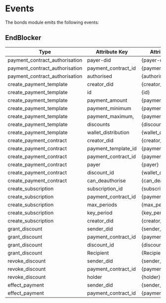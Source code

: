 # Events

The bonds module emits the following events:

## EndBlocker

| Type                            | Attribute Key            | Attribute Value       |
|---------------------------------|--------------------------|-----------------------|
| payment_contract_authorisation  | payer-did                | {payer-did}               |
| payment_contract_authorisation  | payment_contract_id      | {payment_contract_id}           |
| payment_contract_authorisation  | authorised               | {authorised}             |
| create_payment_template         | creator_did              | {creator_did}        |
| create_payment_template         | id                       | {id}               |
| create_payment_template         | payment_amount           | {payment_amount}           |
| create_payment_template         | payment_minimum          | {payment_minimum}             |
| create_payment_template         | payment_maximum,         | {payment_maximum}        |
| create_payment_template         | discounts                | {discounts}       |
| create_payment_template         | wallet_distribution      | {wallet_distribution}         |
| create_payment_contract         | creator_did              | {creator_did}
| create_payment_contract         | payment_template_id      | {payment_template_id} 
| create_payment_contract         | payment_contract_id      | {payment_contract_id} 
| create_payment_contract         | payer                    | {payer} 
| create_payment_contract         | discount_id              | {wallet_distribution} 
| create_payment_contract         | can_deauthorise          | {can_deauthorise}
| create_subscription             | subscription_id          | {subscription_id}  
| create_subscription             | payment_contract_id      | {payment_contract_id} 
| create_subscription             | max_periods              | {max_periods} 
| create_subscription             | key_period               | {key_period} 
| create_subscription             | creator_did              | {creator_did} 
| grant_discount                  | sender_did               | {sender_did} 
| grant_discount                  | payment_contract_id      | {payment_contract_id} 
| grant_discount                  | discount_id              | {discount_id} 
| grant_discount                  | Recipient                | {Recipient} 
| revoke_discount                 | sender_did               | {sender_did} 
| revoke_discount                 | payment_contract_id      | {payment_contract_id} 
| revoke_discount                 | holder                   | {holder} 
| effect_payment                  | sender_did               | {sender_did} 
| effect_payment                  | payment_contract_id      | {payment_contract_id} 
